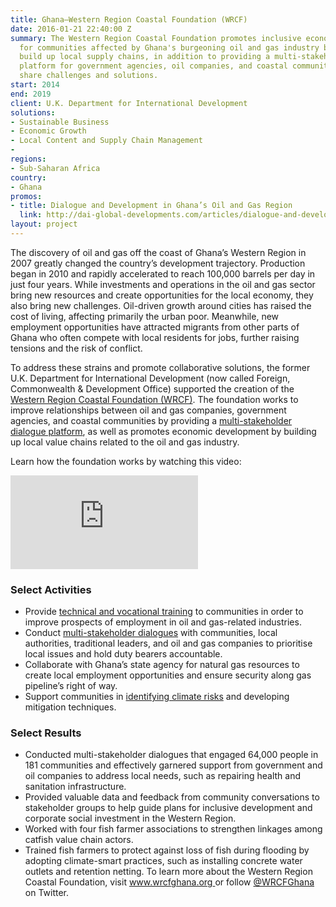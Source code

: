 ```yaml
---
title: Ghana—Western Region Coastal Foundation (WRCF)
date: 2016-01-21 22:40:00 Z
summary: The Western Region Coastal Foundation promotes inclusive economic growth
  for communities affected by Ghana's burgeoning oil and gas industry by helping to
  build up local supply chains, in addition to providing a multi-stakeholder dialogue
  platform for government agencies, oil companies, and coastal communities to better
  share challenges and solutions.
start: 2014
end: 2019
client: U.K. Department for International Development
solutions:
- Sustainable Business
- Economic Growth
- Local Content and Supply Chain Management
- 
regions:
- Sub-Saharan Africa
country:
- Ghana
promos:
- title: Dialogue and Development in Ghana’s Oil and Gas Region
  link: http://dai-global-developments.com/articles/dialogue-and-development-in-ghanas-oil-and-gas-region?utm_source=daidotcom
layout: project
---
```


The discovery of oil and gas off the coast of Ghana’s Western Region in 2007 greatly changed the country’s development trajectory. Production began in 2010 and rapidly accelerated to reach 100,000 barrels per day in just four years. While investments and operations in the oil and gas sector bring new resources and create opportunities for the local economy, they also bring new challenges. Oil-driven growth around cities has raised the cost of living, affecting primarily the urban poor. Meanwhile, new employment opportunities have attracted migrants from other parts of Ghana who often compete with local residents for jobs, further raising tensions and the risk of conflict.

To address these strains and promote collaborative solutions, the former U.K. Department for International Development (now called Foreign, Commonwealth & Development Office) supported the creation of the [Western Region Coastal Foundation (WRCF)](https://beamexchange.org/practice/programme-index/238/). The foundation works to improve relationships between oil and gas companies, government agencies, and coastal communities by providing a [multi-stakeholder dialogue platform](http://dai-global-developments.com/articles/dialogue-and-development-in-ghanas-oil-and-gas-region?utm_source=daidotcom), as well as promotes economic development by building up local value chains related to the oil and gas industry.

Learn how the foundation works by watching this video:
<iframe allowfullscreen="" frameborder="0" mozallowfullscreen="" src="https://player.vimeo.com/video/134617154" webkitallowfullscreen=""></iframe>

### Select Activities

* Provide [technical and vocational training](http://wrcfghana.org/instructors-go-back-school-improve-local-content-oil-gas/) to communities in order to improve prospects of employment in oil and gas-related industries.
* Conduct [multi-stakeholder dialogues](http://wrcfghana.org/focus-areas/multi-stakeholder-dialogue-platform/) with communities, local authorities, traditional leaders, and oil and gas companies to prioritise local issues and hold duty bearers accountable.
* Collaborate with Ghana’s state agency for natural gas resources to create local employment opportunities and ensure security along gas pipeline’s right of way.
* Support communities in [identifying climate risks](http://wrcfghana.org/focus-areas/working-communities-mitigate-environmental-climate-risk/) and developing mitigation techniques.

### Select Results

* Conducted multi-stakeholder dialogues that engaged 64,000 people in 181 communities and effectively garnered support from government and oil companies to address local needs, such as repairing health and sanitation infrastructure.
* Provided valuable data and feedback from community conversations to stakeholder groups to help guide plans for inclusive development and corporate social investment in the Western Region.
* Worked with four fish farmer associations to strengthen linkages among catfish value chain actors.
* Trained fish farmers to protect against loss of fish during flooding by adopting climate-smart practices, such as installing concrete water outlets and retention netting.
To learn more about the Western Region Coastal Foundation, visit [www.wrcfghana.org ](http://www.wrcfghana.org) or follow [@WRCFGhana](https://twitter.com/WRCFGhana) on Twitter.